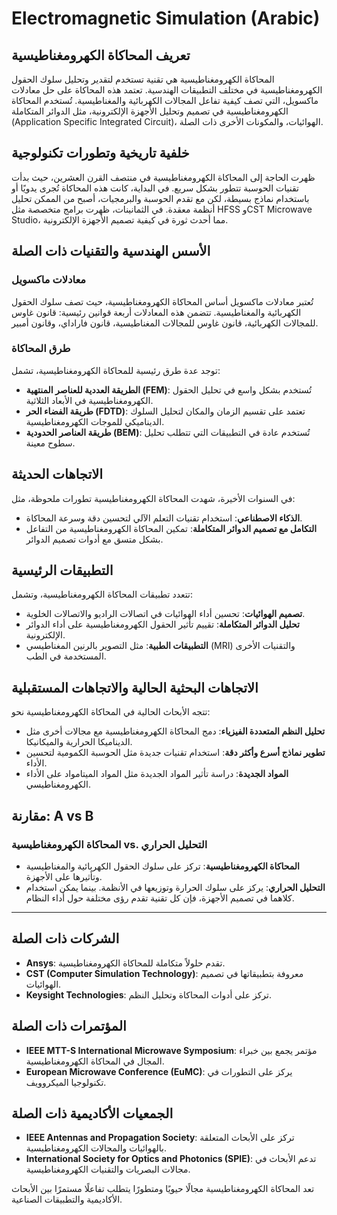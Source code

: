 # Electromagnetic Simulation (Arabic)

## تعريف المحاكاة الكهرومغناطيسية

المحاكاة الكهرومغناطيسية هي تقنية تستخدم لتقدير وتحليل سلوك الحقول الكهرومغناطيسية في مختلف التطبيقات الهندسية. تعتمد هذه المحاكاة على حل معادلات ماكسويل، التي تصف كيفية تفاعل المجالات الكهربائية والمغناطيسية. تُستخدم المحاكاة الكهرومغناطيسية في تصميم وتحليل الأجهزة الإلكترونية، مثل الدوائر المتكاملة (Application Specific Integrated Circuit)، الهوائيات، والمكونات الأخرى ذات الصلة.

## خلفية تاريخية وتطورات تكنولوجية

ظهرت الحاجة إلى المحاكاة الكهرومغناطيسية في منتصف القرن العشرين، حيث بدأت تقنيات الحوسبة تتطور بشكل سريع. في البداية، كانت هذه المحاكاة تُجرى يدويًا أو باستخدام نماذج بسيطة، لكن مع تقدم الحوسبة والبرمجيات، أصبح من الممكن تحليل أنظمة معقدة. في الثمانينات، ظهرت برامج متخصصة مثل HFSS وCST Microwave Studio، مما أحدث ثورة في كيفية تصميم الأجهزة الإلكترونية.

## الأسس الهندسية والتقنيات ذات الصلة

### معادلات ماكسويل

تُعتبر معادلات ماكسويل أساس المحاكاة الكهرومغناطيسية، حيث تصف سلوك الحقول الكهربائية والمغناطيسية. تتضمن هذه المعادلات أربعة قوانين رئيسية: قانون غاوس للمجالات الكهربائية، قانون غاوس للمجالات المغناطيسية، قانون فاراداي، وقانون أمبير.

### طرق المحاكاة

توجد عدة طرق رئيسية للمحاكاة الكهرومغناطيسية، تشمل:
- **الطريقة العددية للعناصر المنتهية (FEM)**: تُستخدم بشكل واسع في تحليل الحقول الكهرومغناطيسية في الأبعاد الثلاثية.
- **طريقة الفضاء الحر (FDTD)**: تعتمد على تقسيم الزمان والمكان لتحليل السلوك الديناميكي للموجات الكهرومغناطيسية.
- **طريقة العناصر الحدودية (BEM)**: تُستخدم عادة في التطبيقات التي تتطلب تحليل سطوح معينة.

## الاتجاهات الحديثة

في السنوات الأخيرة، شهدت المحاكاة الكهرومغناطيسية تطورات ملحوظة، مثل:
- **الذكاء الاصطناعي**: استخدام تقنيات التعلم الآلي لتحسين دقة وسرعة المحاكاة.
- **التكامل مع تصميم الدوائر المتكاملة**: تمكين المحاكاة الكهرومغناطيسية من التفاعل بشكل متسق مع أدوات تصميم الدوائر.

## التطبيقات الرئيسية

تتعدد تطبيقات المحاكاة الكهرومغناطيسية، وتشمل:
- **تصميم الهوائيات**: تحسين أداء الهوائيات في اتصالات الراديو والاتصالات الخلوية.
- **تحليل الدوائر المتكاملة**: تقييم تأثير الحقول الكهرومغناطيسية على أداء الدوائر الإلكترونية.
- **التطبيقات الطبية**: مثل التصوير بالرنين المغناطيسي (MRI) والتقنيات الأخرى المستخدمة في الطب.

## الاتجاهات البحثية الحالية والاتجاهات المستقبلية

تتجه الأبحاث الحالية في المحاكاة الكهرومغناطيسية نحو:
- **تحليل النظم المتعددة الفيزياء**: دمج المحاكاة الكهرومغناطيسية مع مجالات أخرى مثل الديناميكا الحرارية والميكانيكا.
- **تطوير نماذج أسرع وأكثر دقة**: استخدام تقنيات جديدة مثل الحوسبة الكمومية لتحسين الأداء.
- **المواد الجديدة**: دراسة تأثير المواد الجديدة مثل المواد الميتامواد على الأداء الكهرومغناطيسي.

## مقارنة: A vs B

### المحاكاة الكهرومغناطيسية vs. التحليل الحراري

- **المحاكاة الكهرومغناطيسية**: تركز على سلوك الحقول الكهربائية والمغناطيسية وتأثيرها على الأجهزة.
- **التحليل الحراري**: يركز على سلوك الحرارة وتوزيعها في الأنظمة. بينما يمكن استخدام كلاهما في تصميم الأجهزة، فإن كل تقنية تقدم رؤى مختلفة حول أداء النظام.

---

## الشركات ذات الصلة

- **Ansys**: تقدم حلولاً متكاملة للمحاكاة الكهرومغناطيسية.
- **CST (Computer Simulation Technology)**: معروفة بتطبيقاتها في تصميم الهوائيات.
- **Keysight Technologies**: تركز على أدوات المحاكاة وتحليل النظم.

## المؤتمرات ذات الصلة

- **IEEE MTT-S International Microwave Symposium**: مؤتمر يجمع بين خبراء المجال في المحاكاة الكهرومغناطيسية.
- **European Microwave Conference (EuMC)**: يركز على التطورات في تكنولوجيا الميكروويف.

## الجمعيات الأكاديمية ذات الصلة

- **IEEE Antennas and Propagation Society**: تركز على الأبحاث المتعلقة بالهوائيات والمجالات الكهرومغناطيسية.
- **International Society for Optics and Photonics (SPIE)**: تدعم الأبحاث في مجالات البصريات والتقنيات الكهرومغناطيسية.

تعد المحاكاة الكهرومغناطيسية مجالًا حيويًا ومتطورًا يتطلب تفاعلًا مستمرًا بين الأبحاث الأكاديمية والتطبيقات الصناعية.